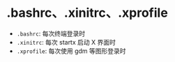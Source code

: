 # .bashrc、.xinitrc、.xprofile

- `.bashrc`: 每次终端登录时
- `.xinitrc`: 每次 startx 启动 X 界面时
- `.xprofile`: 每次使用 gdm 等图形登录时
